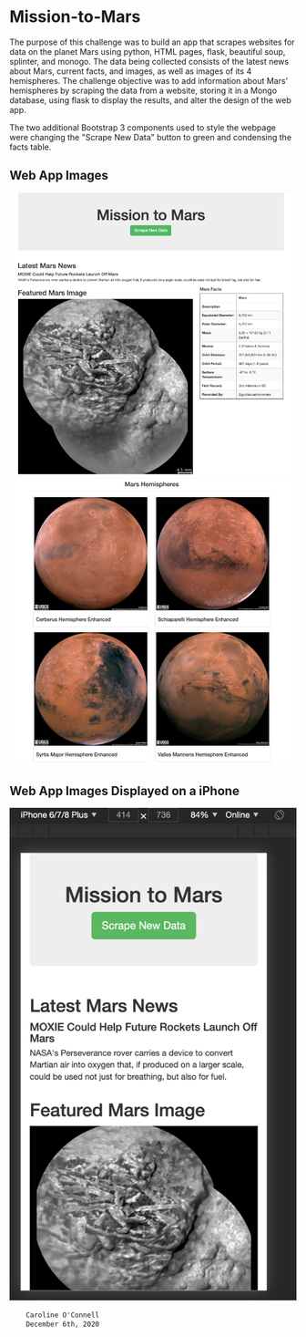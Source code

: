 # Mission-to-Mars

The purpose of this challenge was to build an app that scrapes websites for data on the planet Mars using python, HTML pages, flask, beautiful soup, splinter, and monogo. The data being collected consists of the latest news about Mars, current facts, and images, as well as images of its 4 hemispheres. The challenge objective was to add information about Mars' hemispheres by scraping the data from a website, storing it in a Mongo database, using flask to display the results, and alter the design of the web app. 

The two additional Bootstrap 3 components used to style the webpage were changing the "Scrape New Data" button to green and condensing the facts table. 

## Web App Images
![alt text](https://github.com/coconnell022/Mission-to-Mars/blob/main/Images/webpage_1.png?raw=true)
![alt text](https://github.com/coconnell022/Mission-to-Mars/blob/main/Images/webpage_2.png?raw=true)

## Web App Images Displayed on a iPhone
![alt text](https://github.com/coconnell022/Mission-to-Mars/blob/main/Images/webpage_mobile.png?raw=true)


        Caroline O'Connell
        December 6th, 2020